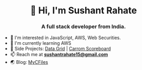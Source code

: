 <h1 align="center">👋 Hi, I'm Sushant Rahate</h1>
<h3 align="center">A full stack developer from India.</h3>

- 👀 I'm interested in JavaScript, AWS, Web Securities.
- 🌱 I'm currently learning AWS
- 🧬 Side Projects: <a href="https://data-grid-online.netlify.app" target="_blank">Data Grid</a> | <a href="https://carrom-scoreboard.vercel.app/" target="_blank">Carrom Scoreboard</a>
- 📫 Reach me at **sushantrahate15@gmail.com**
- 🌏 Blog: <a href="https://mycfiles.blogspot.com" target="_blank">MyCFiles</a>
